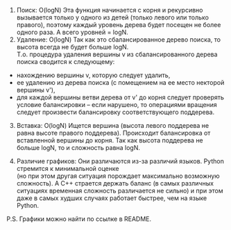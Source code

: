 1) Поиск: O(logN)
Эта функция начинается с корня и рекурсивно вызывается только у одного из детей (только левого или только правого), 
поэтому каждый уровень дерева будет посещен не более одного раза. А всего уровней = logN.
2) Удаление: O(logN)
Так как это сбалансированное дерево поиска, то высота всегда не будет больше logN.  
Т.о. процедура удаления вершины v из сбалансированного дерева поиска сводится к следующему:
-  нахождению вершины v, которую следует удалить,
-  ее удалению из дерева поиска (с помещением на ее место некторой вершины v'),
-  для каждой вершины ветви дерева от v' до корня следует проверять условие балансировки – если нарушено, 
   то операциями вращения следует произвести балансировку соответствующего поддерева.
3) Вставка: O(logN)
Ищется вершина (высота левого поддерева не равна высоте правого поддерева). 
Происходит балансировка от вставленной вершины до корня. 
Так как высота поддерева не больше logN, то и сложность равна logN.

4) Различие графиков:
Они различаются из-за различий языков. Python стремится к минимальной оценке  
(но при этом другая ситуация порождает максимально возможную сложность). 
А С++ страется держать баланс (в самых различных ситуациях временная сложность различается не сильно) 
и при этом даже в самых худших случаях работает быстрее, чем на языке Python.

P.S. Графики можно найти по ссылке в README.
